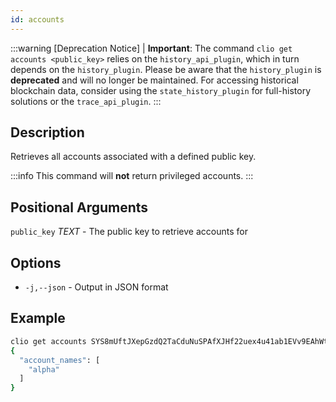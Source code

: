 ```yaml
---
id: accounts
---
```



:::warning [Deprecation Notice]
| **Important**: The command `clio get accounts <public_key>` relies on the `history_api_plugin`, which in turn depends on the `history_plugin`. Please be aware that the `history_plugin` is **deprecated** and will no longer be maintained. For accessing historical blockchain data, consider using the `state_history_plugin` for full-history solutions or the `trace_api_plugin`.
:::

## Description

Retrieves all accounts associated with a defined public key.

:::info
This command will **not** return privileged accounts.
:::

## Positional Arguments

`public_key` _TEXT_  - The public key to retrieve accounts for

## Options

- `-j,--json` - Output in JSON format

## Example

```sh
clio get accounts SYS8mUftJXepGzdQ2TaCduNuSPAfXJHf22uex4u41ab1EVv9EAhWt
{
  "account_names": [
    "alpha"
  ]
}
```

